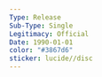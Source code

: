 ```yaml
---
Type: Release
Sub-Type: Single
Legitimacy: Official
Date: 1990-01-01
color: "#3867d6"
sticker: lucide//disc
---
```

